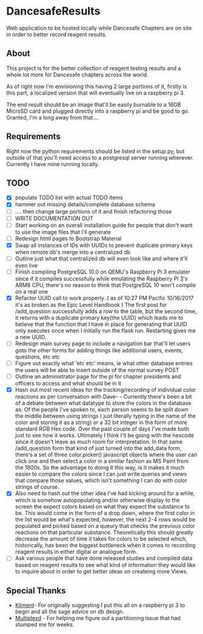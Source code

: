 # DancesafeResults

Web application to be hosted locally while Dancesafe Chapters are on site in order to better record reagent results.

## About
This project is for the better collection of reagent testing results and a whole lot more for Dancesafe chapters across the world. 

As of right now I'm envisioning this having 2 large portions of it, firstly is this part, a localized version that will eventually live on a raspberry pi 3. 

The end result should be an image that'll be easily burnable to a 16GB MicroSD card and plugged directly into a raspberry pi and be good to go. Granted, I'm a long away from that.... 

## Requirements

Right now the python requirements should be listed in the setup.py, but outside of that you'll need access to a postgresql server running wherever. Currently I have mine running locally. 

## TODO
- [x] populate TODO list with actual TODO items
- [x] hammer out missing details/complete database schema
- [ ] .... then change large portions of it and finish refactoring those
- [ ] WRITE DOCUMENTATION OUT
- [ ] Start working on an overall installation guide for people that don't want to use the image files that I'll generate
- [ ] Redesign html pages to Bootstrap Material
- [x] Swap all instances of IDs with UUIDs to prevent duplicate primary keys when remote db's merge into a centralized db
- [ ] Outline just what that centralized db will even look like and where it'll even live
- [ ] Finish compiling PostgreSQL 10.0 on QEMU's Raspberry Pi 3 emulater since if it compiles successfully while emulating the Raspberry Pi 3's ARM8 CPU, there's no reason to think that PostgreSQL 10 won't compile on a real one
- [x] Refactor UUID call to work properly. ( as of 10:27 PM Pacific 10/16/2017 it's as broken as the Epic Level Handbook ) The first post for /add_question successfully adds a row to the table, but the second time, it returns with a duplicate primary key(the UUID) which leads me to believe that the function that I have in place for generating that UUID only executes once when I initially run the flask run. Restarting gives me a new UUID. 
- [ ] Redesign main survey page to include a navigation bar that'll let users goto the other forms for adding things like additional users, events, questions, etc etc
- [ ] Figure out exactly what 'etc etc' means, ie what other database entries the users will be able to insert outside of the normal survey POST
- [ ] Outline an administrator page for the pi for chapter presidents and officers to access and what should be in it
- [x] Hash out most recent ideas for the tracking/recording of individual color reactions as per conversation with Dave-
        - Currently there's been a bit of a debate between what datatype to store the colors in the database as. Of the people I've spoken to, each person seems to be split down the middle between using strings ( just literally typing in the name of the color and storing it as a string) or a 32 bit integer in the form of more standard RGB Hex code.  Over the past couple of days I've made both just to see how it works. Ultimately I think I'll be going with the hexcode since it doesn't leave as much room for interpretation. In that same /add_question form that kind of just turned into the add_data form, there's a set of three color.picker() javascript objects where the user can click one and then select a color in a similar fashion as MS Paint from the 1800s. So the advantage to doing it this way, is it makes it much easier to compare the colors since I can just write queries and views that compare those values, which isn't something I can do with color strings of course. 
- [x] Also need to hash out the other idea I've had kicking around for a while, which is somehow autopopulating and/or otherwise display to the screen the expect colors based on what they expect the substance to be. This would come in the form of a drop down, where the first color in the list would be what's expected, however, the next 2-4 rows would be populated and picked based on a queury that checks the previous color reactions on that particular substance.  Theoretically this should greatly decrease the amount of time it takes for colors to be selected which, historically, has been the biggest bottleneck when it comes to recording reagent results in either digital or analogue form. 
- [ ] Ask various people that have done released studies and compiled data based on reagent results to see what kind of information they would like to inquire about in order to get better ideas on createing more Views. 

## Special Thanks

* [Kliment](https://github.com/kliment)- For originally suggesting I put this all on a raspberry pi 3 to begin and all the sage advice on db design. 
* [Multiplexd](https://github.com/multiplexd) - For helping me figure out a partitioning issue that had stumped me for weeks.  
